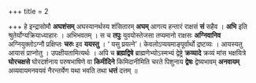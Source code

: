 +++
title = 2

+++
हे इन्द्रासोमौ **अघशंसम्** अघस्यानर्थस्य शंसितारम् **अघम्** आगत्य हन्तारं राक्षसं **सं** सहैव । **अभि** इति श्रुतेर्योग्यक्रियाध्याहारः । अभिभवतम् । स च **तपुः** युवयोस्तेजसा तप्यमानो राक्षसः **अग्निवानिव** अग्नियुक्तोऽग्नौ प्रक्षिप्तः **चरुः** इव **ययस्तु** । ‘ यसु प्रयत्ने'। केवलोऽप्ययमाङ्पूर्वार्थो द्रष्टव्यः । आयस्यतु आयासं प्राप्नोतु । उपक्षीयतामित्यर्थः । अपि च **ब्रह्मद्विषे** ब्राह्मणेभ्योऽस्मभ्यं द्वेष्ट्रे **क्रव्यादे** क्रव्यं मांस भक्षयित्रे **घोरचक्षसे** घोरदर्शनाय परुषभाषिणे वा **किमीदिने** किमिदानीमिति चरते पिशुनाय **द्वेषः** द्वेष्यभावम् **अनवायम्** अव्यवायमनवयवं नैरन्तर्येण यथा भवति तथा **धत्तं** दत्तम् ॥